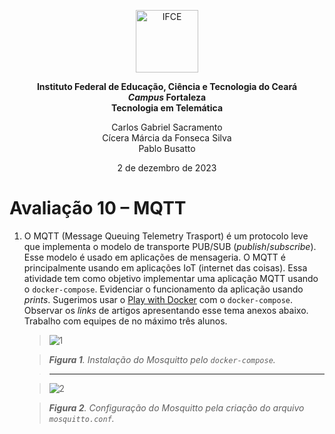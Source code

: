 <p align="center">
    <picture>
        <source media="(prefers-color-scheme: dark)" srcset="https://github.com/PabloBF/asr_tele/assets/55034604/3d498a05-6b17-434b-bc1d-dd3cec5616dc">
        <source media="(prefers-color-scheme: light)" srcset="https://github.com/PabloBF/asr_tele/assets/55034604/9be30ce1-2e38-4010-a065-eec2b50ed80f">
        <img alt="IFCE" width="100" src="https://github.com/PabloBF/asr_tele/assets/55034604/9be30ce1-2e38-4010-a065-eec2b50ed80f">
    </picture>
</p>

<p align="center"><b>Instituto Federal de Educação, Ciência e Tecnologia do Ceará</b><br>
<b><i>Campus</i> Fortaleza</b><br>
<b>Tecnologia em Telemática</b></p>

<p align="center">
Carlos Gabriel Sacramento<br>
Cícera Márcia da Fonseca Silva<br>
Pablo Busatto</p>

<p align="center">2 de dezembro de 2023</p>

# Avaliação 10 – MQTT

1. O MQTT (Message Queuing Telemetry Trasport) é um protocolo leve que implementa o modelo de transporte PUB/SUB (*publish*/*subscribe*). Esse modelo é usado em aplicações de mensageria. O MQTT é principalmente usando em aplicações IoT (internet das coisas). Essa atividade tem como objetivo implementar uma aplicação MQTT usando o `docker-compose`.
Evidenciar o funcionamento da aplicação usando *prints*. Sugerimos usar o [Play with Docker](https://labs.play-with-docker.com) com o `docker-compose`. Observar os *links* de artigos apresentando esse tema anexos abaixo. Trabalho com equipes de no máximo três alunos.

   > ![1](https://github.com/PabloBF/asr_tele/assets/55034604/8ebc0012-368f-4e6e-812f-694de94c85a4)

   > ***Figura 1**. Instalação do Mosquitto pelo `docker-compose`.*

   > ---

   > ![2](https://github.com/PabloBF/asr_tele/assets/55034604/16cb3f82-6ab1-4981-a4a4-4376d9da42cf)

   > ***Figura 2**. Configuração do Mosquitto pela criação do arquivo `mosquitto.conf`.*
